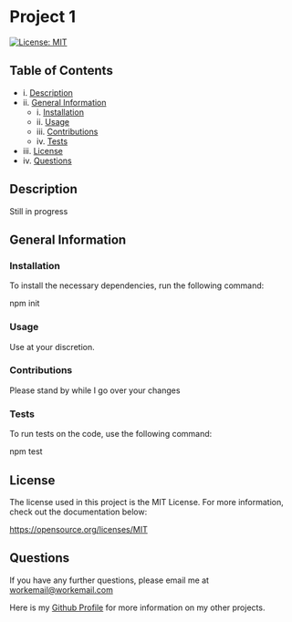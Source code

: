 # Project 1

  [![License: MIT](https://img.shields.io/badge/License-MIT-yellow.svg)](https://opensource.org/licenses/MIT)
  
  ## Table of Contents
  
  - i. [Description](#description)
  - ii. [General Information](#general-information)
    - i. [Installation](#installation)
    - ii. [Usage](#usage)
    - iii. [Contributions](#contributions)
    - iv. [Tests](#tests)
  - iii. [License](#license)
  - iv. [Questions](#questions)

  ## Description
  
  Still in progress

  ## General Information
  
  ### Installation
  
  To install the necessary dependencies, run the following command:
  
  npm init

  ### Usage 

  Use at your discretion.
  
  ### Contributions

  Please stand by while I go over your changes
  
  ### Tests

  To run tests on the code, use the following command:

  
  npm test
  

  ## License

  The license used in this project is the MIT License. For more information, check out the documentation below:
  
  https://opensource.org/licenses/MIT

  ## Questions
  
  If you have any further questions, please email me at [workemail@workemail.com](workemail@workemail.com)
  
  Here is my [Github Profile](https://github.com/githubuser) for more information on my other projects. 

